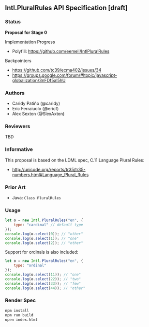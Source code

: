 ## Intl.PluralRules API Specification [draft]

### Status

__Proposal for Stage 0__

Implementation Progress

 * Polyfill: https://github.com/eemeli/IntlPluralRules

Backpointers

* https://github.com/tc39/ecma402/issues/34
* https://groups.google.com/forum/#!topic/javascript-globalization/3nFDf5al5hU

### Authors

 * Caridy Patiño (@caridy)
 * Eric Ferraiuolo (@ericf)
 * Alex Sexton (@SlexAxton)

### Reviewers

TBD

### Informative

This proposal is based on the LDML spec, C.11 Language Plural Rules:

 * http://unicode.org/reports/tr35/tr35-numbers.html#Language_Plural_Rules

### Prior Art

 * Java: `Class PluralRules`

### Usage

```javascript
let o = new Intl.PluralRules("en", {
    type: "cardinal" // default type
});
console.log(o.select(0)); // "other"
console.log(o.select(1)); // "one"
console.log(o.select(2)); // "other"
```

Support for ordinals is also included:

```javascript
let o = new Intl.PluralRules("en", {
    type: "ordinal"
});
console.log(o.select(11)); // "one"
console.log(o.select(22)); // "two"
console.log(o.select(33)); // "few"
console.log(o.select(44)); // "other"
```

### Render Spec

```bash
npm install
npm run build
open index.html
```
